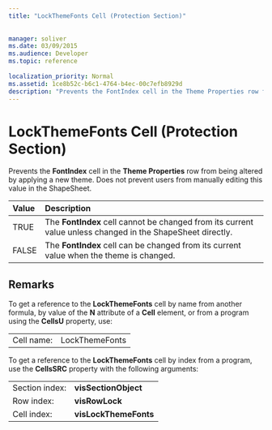 ```yaml
---
title: "LockThemeFonts Cell (Protection Section)"
 
 
manager: soliver
ms.date: 03/09/2015
ms.audience: Developer
ms.topic: reference
 
localization_priority: Normal
ms.assetid: 1ce8b52c-b6c1-4764-b4ec-00c7efb8929d
description: "Prevents the FontIndex cell in the Theme Properties row from being altered by applying a new theme. Does not prevent users from manually editing this value in the ShapeSheet."
---
```


# LockThemeFonts Cell (Protection Section)

Prevents the **FontIndex** cell in the **Theme Properties** row from being altered by applying a new theme. Does not prevent users from manually editing this value in the ShapeSheet. 
  
|**Value**|**Description**|
|:-----|:-----|
|TRUE  <br/> |The **FontIndex** cell cannot be changed from its current value unless changed in the ShapeSheet directly.  <br/> |
|FALSE  <br/> |The **FontIndex** cell can be changed from its current value when the theme is changed.  <br/> |
   
## Remarks

To get a reference to the **LockThemeFonts** cell by name from another formula, by value of the **N** attribute of a **Cell** element, or from a program using the **CellsU** property, use: 
  
|||
|:-----|:-----|
| Cell name:  <br/> | LockThemeFonts  <br/> |
   
To get a reference to the **LockThemeFonts** cell by index from a program, use the **CellsSRC** property with the following arguments: 
  
|||
|:-----|:-----|
| Section index:  <br/> |**visSectionObject** <br/> |
| Row index:  <br/> |**visRowLock** <br/> |
| Cell index:  <br/> |**visLockThemeFonts** <br/> |
   

